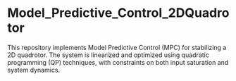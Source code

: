 # Model_Predictive_Control_2DQuadrotor
This repository implements Model Predictive Control (MPC) for stabilizing a 2D quadrotor. The system is linearized and optimized using quadratic programming (QP) techniques, with constraints on both input saturation and system dynamics.
